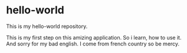 # hello-world
This is my hello-world repository.

This is my first step on this amizing application. So i learn, how to use it.
And sorry for my bad english. I come from french country so be mercy.
